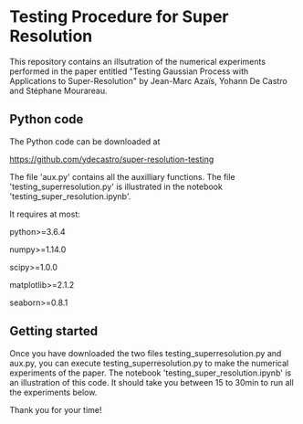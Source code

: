 
# Testing Procedure for Super Resolution

This repository contains an illsutration of the numerical experiments performed in the paper entitled
"Testing Gaussian Process with Applications to Super-Resolution" by Jean-Marc Azaïs, Yohann De Castro and Stéphane Mourareau.

## Python code

The Python code can be downloaded at 

https://github.com/ydecastro/super-resolution-testing

The file 'aux.py' contains all the auxilliary functions. The file 'testing_superresolution.py' is illustrated in the notebook 'testing_super_resolution.ipynb'.

It requires at most:

python>=3.6.4

numpy>=1.14.0

scipy>=1.0.0

matplotlib>=2.1.2

seaborn>=0.8.1

## Getting started

Once you have downloaded the two files testing_superresolution.py and aux.py, you can execute testing_superresolution.py to make the numerical experiments of the paper. The notebook 'testing_super_resolution.ipynb' is an illustration of this code. It should take you between 15 to 30min to run all the experiments below.

Thank you for your time!
